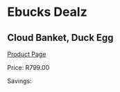 
# Ebucks Dealz
## Cloud Banket, Duck Egg
[Product Page](https://www.ebucks.com/web/shop/productSelected.do?prodId=925111768&catId=704984344)

Price: R799.00

Savings: 


	